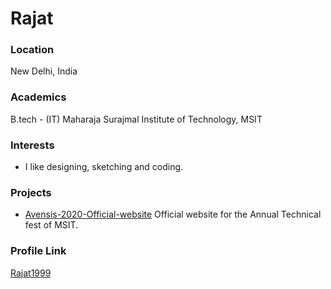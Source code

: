 # Rajat

### Location

New Delhi, India

### Academics

B.tech - (IT) Maharaja Surajmal Institute of Technology, MSIT

### Interests

- I like designing, sketching and coding. 

### Projects

- [Avensis-2020-Official-website](https://github.com/Rajat1999/Avensis-2020) Official website for the Annual Technical fest of MSIT.

### Profile Link

[Rajat1999](https://github.com/Rajat1999)